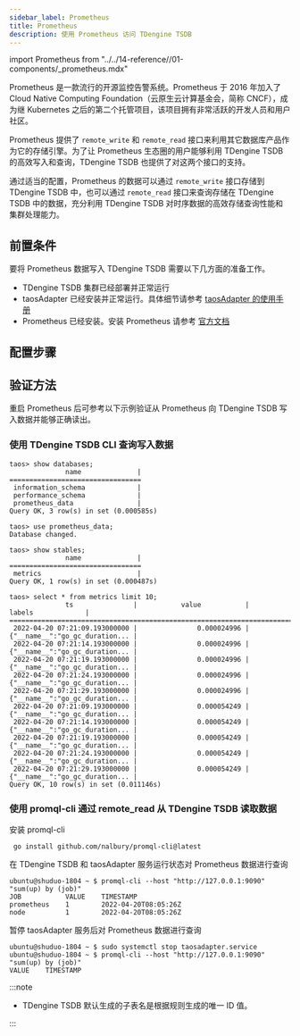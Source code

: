 ```yaml
---
sidebar_label: Prometheus
title: Prometheus 
description: 使用 Prometheus 访问 TDengine TSDB
---
```


import Prometheus from "../../14-reference//01-components/_prometheus.mdx"

Prometheus 是一款流行的开源监控告警系统。Prometheus 于 2016 年加入了 Cloud Native Computing Foundation（云原生云计算基金会，简称 CNCF），成为继 Kubernetes 之后的第二个托管项目，该项目拥有非常活跃的开发人员和用户社区。

Prometheus 提供了 `remote_write` 和 `remote_read` 接口来利用其它数据库产品作为它的存储引擎。为了让 Prometheus 生态圈的用户能够利用 TDengine TSDB 的高效写入和查询，TDengine TSDB 也提供了对这两个接口的支持。

通过适当的配置，Prometheus 的数据可以通过 `remote_write` 接口存储到 TDengine TSDB 中，也可以通过 `remote_read` 接口来查询存储在 TDengine TSDB 中的数据，充分利用 TDengine TSDB 对时序数据的高效存储查询性能和集群处理能力。

## 前置条件

要将 Prometheus 数据写入 TDengine TSDB 需要以下几方面的准备工作。

- TDengine TSDB 集群已经部署并正常运行
- taosAdapter 已经安装并正常运行。具体细节请参考 [taosAdapter 的使用手册](../../../reference/components/taosadapter)
- Prometheus 已经安装。安装 Prometheus 请参考 [官方文档](https://prometheus.io/docs/prometheus/latest/installation/)

## 配置步骤

<Prometheus />

## 验证方法

重启 Prometheus 后可参考以下示例验证从 Prometheus 向 TDengine TSDB 写入数据并能够正确读出。

### 使用 TDengine TSDB CLI 查询写入数据

```
taos> show databases;
              name              |
=================================
 information_schema             |
 performance_schema             |
 prometheus_data                |
Query OK, 3 row(s) in set (0.000585s)

taos> use prometheus_data;
Database changed.

taos> show stables;
              name              |
=================================
 metrics                        |
Query OK, 1 row(s) in set (0.000487s)

taos> select * from metrics limit 10;
              ts               |           value           |             labels             |
=============================================================================================
 2022-04-20 07:21:09.193000000 |               0.000024996 | {"__name__":"go_gc_duration... |
 2022-04-20 07:21:14.193000000 |               0.000024996 | {"__name__":"go_gc_duration... |
 2022-04-20 07:21:19.193000000 |               0.000024996 | {"__name__":"go_gc_duration... |
 2022-04-20 07:21:24.193000000 |               0.000024996 | {"__name__":"go_gc_duration... |
 2022-04-20 07:21:29.193000000 |               0.000024996 | {"__name__":"go_gc_duration... |
 2022-04-20 07:21:09.193000000 |               0.000054249 | {"__name__":"go_gc_duration... |
 2022-04-20 07:21:14.193000000 |               0.000054249 | {"__name__":"go_gc_duration... |
 2022-04-20 07:21:19.193000000 |               0.000054249 | {"__name__":"go_gc_duration... |
 2022-04-20 07:21:24.193000000 |               0.000054249 | {"__name__":"go_gc_duration... |
 2022-04-20 07:21:29.193000000 |               0.000054249 | {"__name__":"go_gc_duration... |
Query OK, 10 row(s) in set (0.011146s)
```

### 使用 promql-cli 通过 remote_read 从 TDengine TSDB 读取数据

安装 promql-cli

```
 go install github.com/nalbury/promql-cli@latest
```

在 TDengine TSDB 和 taosAdapter 服务运行状态对 Prometheus 数据进行查询

```
ubuntu@shuduo-1804 ~ $ promql-cli --host "http://127.0.0.1:9090" "sum(up) by (job)"
JOB           VALUE    TIMESTAMP
prometheus    1        2022-04-20T08:05:26Z
node          1        2022-04-20T08:05:26Z
```

暂停 taosAdapter 服务后对 Prometheus 数据进行查询

```
ubuntu@shuduo-1804 ~ $ sudo systemctl stop taosadapter.service
ubuntu@shuduo-1804 ~ $ promql-cli --host "http://127.0.0.1:9090" "sum(up) by (job)"
VALUE    TIMESTAMP

```

:::note

- TDengine TSDB 默认生成的子表名是根据规则生成的唯一 ID 值。

:::
